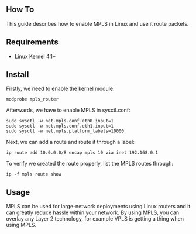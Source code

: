 ## How To

This guide describes how to enable MPLS in Linux and use it route packets.

## Requirements

* Linux Kernel 4.1+

## Install

Firstly, we need to enable the kernel module:

    modprobe mpls_router
    
Afterwards, we have to enable MPLS in sysctl.conf:

    sudo sysctl -w net.mpls.conf.eth0.input=1 
    sudo sysctl -w net.mpls.conf.eth1.input=1 
    sudo sysctl -w net.mpls.platform_labels=10000

Next, we can add a route and route it through a label:

    ip route add 10.0.0.0/8 encap mpls 10 via inet 192.168.0.1

To verify we created the route properly, list the MPLS routes through:

    ip -f mpls route show
    
## Usage

MPLS can be used for large-network deployments using Linux routers and it can greatly reduce hassle within your network. By using MPLS, you can overlay any Layer 2 technology, for example VPLS is getting a thing when using MPLS.

